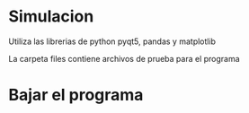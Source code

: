 ﻿# Simulacion
Utiliza las librerias de python pyqt5, pandas y matplotlib

La carpeta files contiene archivos de prueba para el programa

# Bajar el programa

